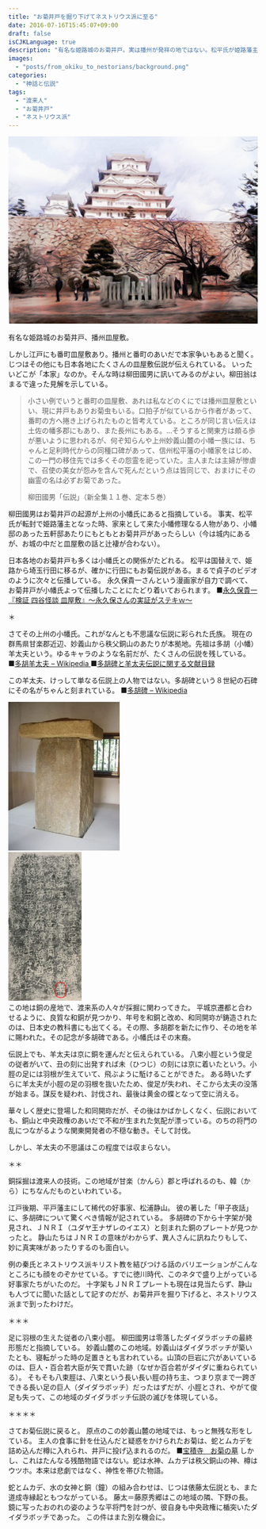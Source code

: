 ```yaml
---
title: "お菊井戸を掘り下げてネストリウス派に至る"
date: 2016-07-16T15:45:07+09:00
draft: false
isCJKLanguage: true
description: "有名な姫路城のお菊井戸。実は播州が発祥の地ではない。松平氏が姫路藩主として転封されてきた時、家来に小幡修理がいた。小幡氏は他地域でもお菊井戸伝説を振りまいている。上州の氏族で、地元にも当然お菊井戸伝承がある。しかし、それにとどまらない。多胡碑、羊大夫、羽の生えた足を持つ飛脚、そしてネストリウス派へと導かれていく。"
images:
  - "posts/from_okiku_to_nestorians/background.png" 
categories:
  - "神話と伝説"
tags:
  - "渡来人"
  - "お菊井戸"
  - "ネストリウス派"
---
```


<img id="ovq_bgimage" src="background.png">

有名な姫路城のお菊井戸、播州皿屋敷。

しかし江戸にも番町皿屋敷あり。播州と番町のあいだで本家争いもあると聞く。じつはその他にも日本各地にたくさんの皿屋敷伝説が伝えられている。
いったいどこが「本家」なのか。そんな時は柳田國男に訊いてみるのがよい。柳田翁はまるで違った見解を示している。

> 小さい例でいうと番町の皿屋敷、あれは私などのくにでは播州皿屋敷といい、現に井戸もありお菊虫もいる。口拍子が似ているから作者があって、番町の方へ捲き上げられたものと皆考えている。ところが同じ言い伝えは土佐の幡多郡にもあり、また長州にもある。…そうすると関東方は頗る歩が悪いように思われるが、何ぞ知らんや上州妙義山麓の小幡一族には、ちゃんと足利時代からの同種口碑があって、信州松平藩の小幡家をはじめ、この一門の移住先では多くその怨霊を祀っていた。主人または主婦が惨虐で、召使の美女が怨みを含んで死んだという点は皆同じで、おまけにその幽霊の名は必ずお菊であった。
>
> 柳田國男「伝説」（新全集１１巻、定本５巻）

柳田國男はお菊井戸の起源が上州の小幡氏にあると指摘している。
事実、松平氏が転封で姫路藩主となった時、家来として来た小幡修理なる人物があり、小幡邸のあった五軒邸あたりにもともとお菊井戸があったらしい（今は城内にあるが、お城の中だと皿屋敷の話と辻褄が合わない）。

日本各地のお菊井戸も多くは小幡氏との関係がたどれる。
松平は国替えで、姫路から埼玉行田に移るが、確かに行田にもお菊伝説がある。まるで貞子のビデオのように次々と伝播している。
永久保貴一さんという漫画家が自力で調べて、お菊井戸が小幡氏よって伝播したことにたどり着いておられます。
■[永久保貴一『検証 四谷怪談 皿屋敷』～永久保さんの実証がステキｗ～](http://blog.goo.ne.jp/kitsunekonkon/e/0c877461816d7a29ef4ef9597093824a)

＊

さてその上州の小幡氏。これがなんとも不思議な伝説に彩られた氏族。
現在の群馬県甘楽郡近辺、妙義山から秩父銅山のあたりが本拠地。先祖は多胡（小幡）羊太夫という。ゆるキャラのような名前だが、たくさんの伝説を残している。
■[多胡羊太夫 – Wikipedia
](https://ja.wikipedia.org/wiki/多胡羊太夫)■[多胡碑と羊太夫伝説に関する文献目録](http://www.furutasigaku.jp/jfuruta/simin10/hitujimo.html)



この羊太夫、けっして単なる伝説上の人物ではない。多胡碑という８世紀の石碑にその名がちゃんと刻まれている。
■[多胡碑 – Wikipedia](https://ja.wikipedia.org/wiki/多胡碑)

<div class="ovq_flex_left"><a href="Monument_of_Tago_Tagohi-225x300.jpg"><img src="Monument_of_Tago_Tagohi-225x300.jpg"></a></div>
<div class="ovq_flex_right"><a href="tagohi.jpg"><img src="tagohi.jpg"></a></div>
この地は銅の産地で、渡来系の人々が採掘に関わってきた。
平城京遷都と合わせるように、良質な和銅が見つかり、年号を和銅と改め、和同開珎が鋳造されたのは、日本史の教科書にも出てくる。その際、多胡郡を新たに作り、その地を羊に賜われた。その記念が多胡碑である。小幡氏はその末裔。

伝説上でも、羊太夫は京に銅を運んだと伝えられている。
八束小脛という俊足の従者がいて、丑の刻に出発すれば未（ひつじ）の刻には京に着いたという。小脛の足には羽根が生えていて、飛ぶように駈けることができた。
ある時いたずらに羊太夫が小脛の足の羽根を抜いたため、俊足が失われ、そこから太夫の没落が始まる。謀反を疑われ、討伐され、最後は黄金の蝶となって空に消える。

華々しく歴史に登場した和同開珎だが、その後はかばかしくなく、伝説においても、銅山と中央政権のあいだで不和が生まれた気配が漂っている。のちの将門の乱につながるような関東開発者の不穏な動き。そして討伐。

しかし、羊太夫の不思議はこの程度では収まらない。

＊＊

銅採掘は渡来人の技術。この地域が甘楽（かんら）郡と呼ばれるのも、韓（から）にちなんだものといわれている。

江戸後期、平戸藩主にして稀代の好事家、松浦静山。
彼の著した「甲子夜話」に、多胡碑について驚くべき情報が記されている。
多胡碑の下から十字架が発見され、ＪＮＲＩ（ユダヤ王ナザレのイエス）と刻まれた銅のプレートが見つかったと。
静山たちはＪＮＲＩの意味がわからず、異人さんに訊ねたりもして、妙に真実味があったりするのも面白い。

例の秦氏とネストリウス派キリスト教を結びつける話のバリエーションがこんなところにも顔をのぞかせている。すでに徳川時代、このネタで盛り上がっている好事家たちがいたのだ。
十字架もＪＮＲＩプレートも現在は見当たらず、静山も人づてに聞いた話として記すのだが、お菊井戸を掘り下げると、ネストリウス派まで到ったわけだ。

＊＊＊

足に羽根の生えた従者の八束小脛。
柳田國男は零落したダイダラボッチの最終形態だと指摘している。
妙義山麓のこの地域。妙義山はダイダラボッチが築いたとも、寝転がった時の足置きとも言われている。山頂の巨岩に穴があいているのは、巨人・百合若大臣が矢で貫いた跡（なぜか百合若がダイダに重ねられている）。
そもそも八束脛は、八束という長い長い脛の持ち主、つまり京まで一跨ぎできる長い足の巨人（ダイダラボッチ）だったはずだが、小脛とされ、やがて俊足も失って、この地域のダイダラボッチ伝説の滅びを体現している。

＊＊＊＊

さてお菊伝説に戻ると。
原点のこの妙義山麓の地域では、もっと無残な形をしている。
主人の食事に針を仕込んだと疑惑をかけられたお菊は、蛇とムカデを詰め込んだ樽に入れられ、井戸に投げ込まれるのだ。
■[宝積寺　お菊の墓](http://www.japanmystery.com/gunma/housyakuji.html)
しかし、これはたんなる残酷物語ではない。蛇は水神、ムカデは秩父銅山の神、樽はウツホ。本来は悲劇ではなく、神性を帯びた物語。

蛇とムカデ、水の女神と銅（鐘）の組み合わせは、じつは俵藤太伝説とも、また道成寺縁起ともつながっている。
藤太＝藤原秀郷はこの地域の隣、下野の長。鏡に写ったおのれの姿のような平将門を討つが、彼自身も中央政権に楯突いたダイダラボッチであった。
この件はまた別な機会に。